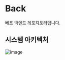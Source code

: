# Back
베프 백엔드 레포지토리입니다.

## 시스템 아키텍처
![image](https://github.com/user-attachments/assets/d7f7c948-cb27-49ad-833f-2b00deca8fd0)
